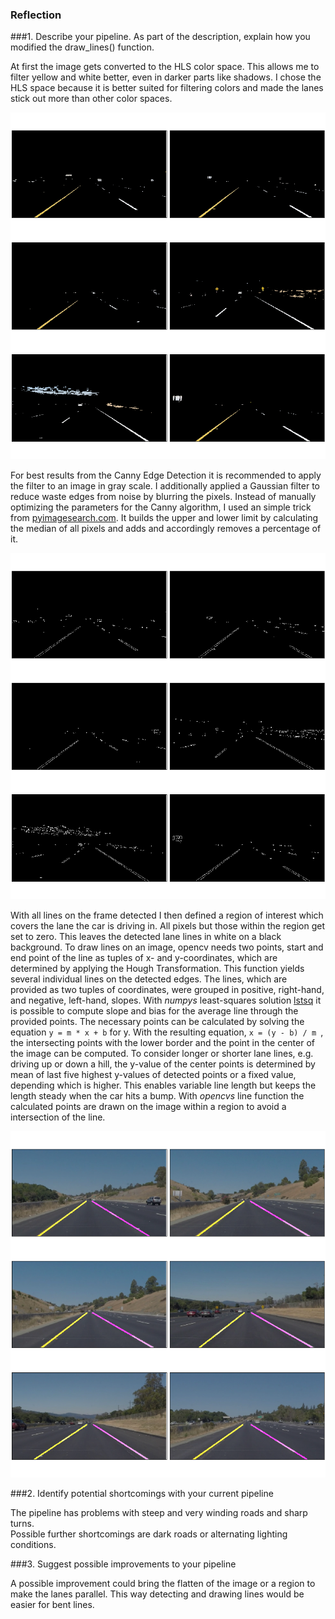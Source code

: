 ### Reflection

###1. Describe your pipeline. As part of the description, explain how you modified the draw_lines() function.

At first the image gets converted to the HLS color space. This allows me to filter yellow and white better, even in darker parts like shadows.
I chose the HLS space because it is better suited for filtering colors and made the lanes stick out more than other color spaces. 

![Filtered Colors of Lane Lines](./examples/plots/filtered.png "Yellow And White Colors Filtered")

For best results from the Canny Edge Detection it is recommended to apply the filter to an image in gray scale.
I additionally applied a Gaussian filter to reduce waste edges from noise by blurring the pixels.
Instead of manually optimizing the parameters for the Canny algorithm, I used an simple trick from 
[pyimagesearch.com](http://www.pyimagesearch.com/2015/04/06/zero-parameter-automatic-canny-edge-detection-with-python-and-opencv/). 
It builds the upper and lower limit by calculating the median of all pixels and adds and accordingly removes a percentage of it.  

![After Canny Edge Detection](./examples/plots/canny_edge.png "Detected Edges by Canny Algorithm")  

With all lines on the frame detected I then defined a region of interest which covers the lane the car is driving in. All pixels but those within the region
get set to zero. This leaves the detected lane lines in white on a black background.
To draw lines on an image, opencv needs two points, start and end point of the line as tuples of x- and y-coordinates,
which are determined by applying the Hough Transformation. This function yields several individual lines on the detected edges.
The lines, which are provided as two tuples of coordinates, were grouped in positive, right-hand, and negative, left-hand, slopes. 
With *numpys* least-squares solution [lstsq](https://docs.scipy.org/doc/numpy/reference/generated/numpy.linalg.lstsq.html#numpy.linalg.lstsq) 
it is possible to compute slope and bias for the average line through the provided points.
The necessary points can be calculated by solving the equation `` y = m * x + b `` for y. With the resulting equation, ``x = (y - b) / m ``, 
the intersecting points with the lower border and the point in the center of the image can be computed.
To consider longer or shorter lane lines, e.g. driving up or down a hill, the y-value of the center points is determined by mean of last five highest
y-values of detected points or a fixed value, depending which is higher. This enables variable line length but keeps the length steady when the car hits a bump.
With *opencvs* line function the calculated points are drawn on the image within a region to avoid a intersection of the line.

![Detected Lane Lines](./examples/plots/drawn_lanes.png "Lane Lines in Yellow and Pink")


###2. Identify potential shortcomings with your current pipeline

The pipeline has problems with steep and very winding roads and sharp turns.  
Possible further shortcomings are dark roads or alternating lighting conditions.

###3. Suggest possible improvements to your pipeline

A possible improvement could bring the flatten of the image or a region to make the lanes parallel. This way detecting and drawing lines
would be easier for bent lines. 
